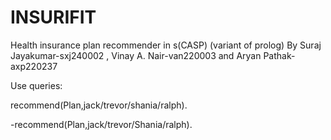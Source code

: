 # INSURIFIT
Health insurance plan recommender in s(CASP) (variant of prolog)
By Suraj Jayakumar-sxj240002
, Vinay A. Nair-van220003
 and Aryan Pathak-axp220237
 
Use queries:

recommend(Plan,jack/trevor/shania/ralph).

-recommend(Plan,jack/trevor/Shania/ralph).
